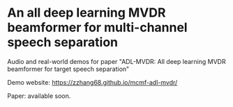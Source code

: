 # An all deep learning MVDR beamformer for multi-channel speech separation

Audio and real-world demos for paper "ADL-MVDR: All deep learning MVDR beamformer for target speech separation"

Demo website: https://zzhang68.github.io/mcmf-adl-mvdr/

Paper: available soon.
